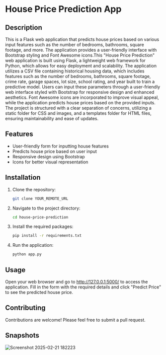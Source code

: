 # House Price Prediction App

## Description

This is a Flask web application that predicts house prices based on various input features such as the number of bedrooms, bathrooms, square footage, and more. The application provides a user-friendly interface with Bootstrap styling and Font Awesome icons.This "House Price Prediction" web application is built using Flask, a lightweight web framework for Python, which allows for easy deployment and scalability. The application utilizes a CSV file containing historical housing data, which includes features such as the number of bedrooms, bathrooms, square footage, crime rate, garage spaces, lot size, school rating, and year built to train a predictive model. Users can input these parameters through a user-friendly web interface styled with Bootstrap for responsive design and enhanced aesthetics. Font Awesome icons are incorporated to improve visual appeal, while the application predicts house prices based on the provided inputs. The project is structured with a clear separation of concerns, utilizing a static folder for CSS and images, and a templates folder for HTML files, ensuring maintainability and ease of updates.

## Features

- User-friendly form for inputting house features
- Predicts house price based on user input
- Responsive design using Bootstrap
- Icons for better visual representation

## Installation

1. Clone the repository:
   ```bash
   git clone YOUR_REMOTE_URL
   
2. Navigate to the project directory:
   ```bash
   cd house-price-prediction
   
4. Install the required packages:
   ```bash
   pip install -r requirements.txt

5. Run the application:
   ```bash
   python app.py

## Usage
Open your web browser and go to http://127.0.0.1:5000/ to access the application.
Fill in the form with the required details and click "Predict Price" to see the predicted house price.

## Contributing
Contributions are welcome! Please feel free to submit a pull request.

## Snapshots
![Screenshot 2025-02-21 182223](https://github.com/user-attachments/assets/de18a920-1fdd-48cc-bdb8-e07a46625a16)


